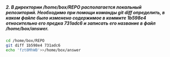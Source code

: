 ##### 2. В директории /home/box/REPO располагается локальный репозиторий. Необходимо при помощи команды git diff определить, в каком файле было изменено содержимое в коммите 1b598e4 относительно его предка 731adc6 и записать его название в файл /home/box/answer.
```bash
cd /home/box/REPO
git diff 1b598e4 731adc6
echo 'fzt8MhWB'>>/home/box/answer
```
